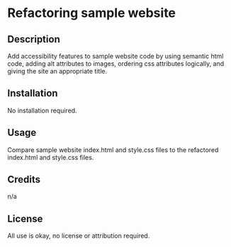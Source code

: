 # Refactoring sample website

## Description
Add accessibility features to sample website code by using semantic html code, adding alt attributes to images, ordering css attributes logically, and giving the site an appropriate title.

## Installation
No installation required.

## Usage
Compare sample website index.html and style.css files to the refactored index.html and style.css files.

## Credits
n/a

## License
All use is okay, no license or attribution required.